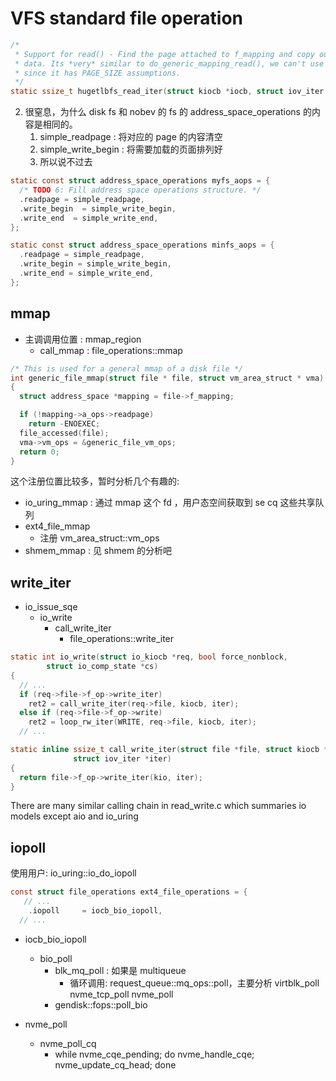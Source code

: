 # VFS standard file operation

```c
/*
 * Support for read() - Find the page attached to f_mapping and copy out the
 * data. Its *very* similar to do_generic_mapping_read(), we can't use that
 * since it has PAGE_SIZE assumptions.
 */
static ssize_t hugetlbfs_read_iter(struct kiocb *iocb, struct iov_iter *to)
```

2. 很窒息，为什么 disk fs 和 nobev 的 fs 的 address_space_operations 的内容是相同的。
    1. simple_readpage : 将对应的 page 的内容清空
    2. simple_write_begin : 将需要加载的页面排列好
    3. 所以说不过去
```c
static const struct address_space_operations myfs_aops = {
  /* TODO 6: Fill address space operations structure. */
  .readpage = simple_readpage,
  .write_begin  = simple_write_begin,
  .write_end  = simple_write_end,
};

static const struct address_space_operations minfs_aops = {
  .readpage = simple_readpage,
  .write_begin = simple_write_begin,
  .write_end = simple_write_end,
};
```


## mmap

- 主调调用位置 : mmap_region
  - call_mmap : file_operations::mmap

```c
/* This is used for a general mmap of a disk file */
int generic_file_mmap(struct file * file, struct vm_area_struct * vma)
{
  struct address_space *mapping = file->f_mapping;

  if (!mapping->a_ops->readpage)
    return -ENOEXEC;
  file_accessed(file);
  vma->vm_ops = &generic_file_vm_ops;
  return 0;
}
```

这个注册位置比较多，暂时分析几个有趣的:
- io_uring_mmap : 通过 mmap 这个 fd ，用户态空间获取到 se cq 这些共享队列
- ext4_file_mmap
  - 注册 vm_area_struct::vm_ops
- shmem_mmap : 见 shmem 的分析吧

## write_iter

- io_issue_sqe
  - io_write
    - call_write_iter
      - file_operations::write_iter

```c
static int io_write(struct io_kiocb *req, bool force_nonblock,
        struct io_comp_state *cs)
{
  // ...
  if (req->file->f_op->write_iter)
    ret2 = call_write_iter(req->file, kiocb, iter);
  else if (req->file->f_op->write)
    ret2 = loop_rw_iter(WRITE, req->file, kiocb, iter);
  // ...
```

```c
static inline ssize_t call_write_iter(struct file *file, struct kiocb *kio,
              struct iov_iter *iter)
{
  return file->f_op->write_iter(kio, iter);
}
```

There are many similar calling chain in read_write.c which summaries io models except aio and io_uring


## iopoll
使用用户: io_uring::io_do_iopoll

```c
const struct file_operations ext4_file_operations = {
   // ...
	.iopoll		= iocb_bio_iopoll,
  // ...
```

- iocb_bio_iopoll
  - bio_poll
    - blk_mq_poll : 如果是 multiqueue
      - 循环调用: request_queue::mq_ops::poll，主要分析 virtblk_poll nvme_tcp_poll nvme_poll
    - gendisk::fops::poll_bio

- nvme_poll
  - nvme_poll_cq
    - while nvme_cqe_pending; do nvme_handle_cqe; nvme_update_cq_head; done
